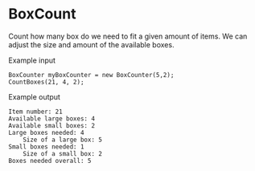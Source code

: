 # BoxCount
Count how many box do we need to fit a given amount of items.
We can adjust the size and amount of the available boxes.


Example input

```
BoxCounter myBoxCounter = new BoxCounter(5,2);
CountBoxes(21, 4, 2);
```

Example output

```
Item number: 21
Available large boxes: 4
Available small boxes: 2
Large boxes needed: 4
    Size of a large box: 5
Small boxes needed: 1
    Size of a small box: 2
Boxes needed overall: 5
```
